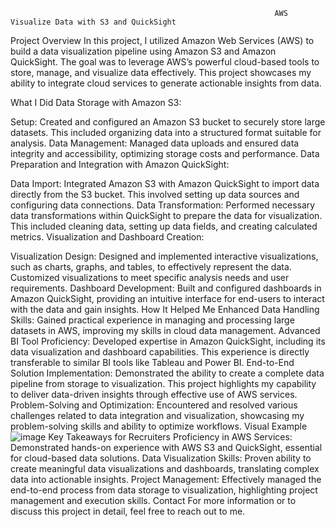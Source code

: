                                                                AWS Visualize Data with S3 and QuickSight

Project Overview
In this project, I utilized Amazon Web Services (AWS) to build a data visualization pipeline using Amazon S3 and Amazon QuickSight. The goal was to leverage AWS’s powerful cloud-based tools to store, manage, and visualize data effectively. This project showcases my ability to integrate cloud services to generate actionable insights from data.

What I Did
Data Storage with Amazon S3:

Setup: Created and configured an Amazon S3 bucket to securely store large datasets. This included organizing data into a structured format suitable for analysis.
Data Management: Managed data uploads and ensured data integrity and accessibility, optimizing storage costs and performance.
Data Preparation and Integration with Amazon QuickSight:

Data Import: Integrated Amazon S3 with Amazon QuickSight to import data directly from the S3 bucket. This involved setting up data sources and configuring data connections.
Data Transformation: Performed necessary data transformations within QuickSight to prepare the data for visualization. This included cleaning data, setting up data fields, and creating calculated metrics.
Visualization and Dashboard Creation:

Visualization Design: Designed and implemented interactive visualizations, such as charts, graphs, and tables, to effectively represent the data. Customized visualizations to meet specific analysis needs and user requirements.
Dashboard Development: Built and configured dashboards in Amazon QuickSight, providing an intuitive interface for end-users to interact with the data and gain insights.
How It Helped Me
Enhanced Data Handling Skills: Gained practical experience in managing and processing large datasets in AWS, improving my skills in cloud data management.
Advanced BI Tool Proficiency: Developed expertise in Amazon QuickSight, including its data visualization and dashboard capabilities. This experience is directly transferable to similar BI tools like Tableau and Power BI.
End-to-End Solution Implementation: Demonstrated the ability to create a complete data pipeline from storage to visualization. This project highlights my capability to deliver data-driven insights through effective use of AWS services.
Problem-Solving and Optimization: Encountered and resolved various challenges related to data integration and visualization, showcasing my problem-solving skills and ability to optimize workflows.
Visual Example ![image](https://github.com/user-attachments/assets/95aaccb2-8eab-4298-a4df-9146baa1e6ef)
Key Takeaways for Recruiters
Proficiency in AWS Services: Demonstrated hands-on experience with AWS S3 and QuickSight, essential for cloud-based data solutions.
Data Visualization Skills: Proven ability to create meaningful data visualizations and dashboards, translating complex data into actionable insights.
Project Management: Effectively managed the end-to-end process from data storage to visualization, highlighting project management and execution skills.
Contact
For more information or to discuss this project in detail, feel free to reach out to me.

